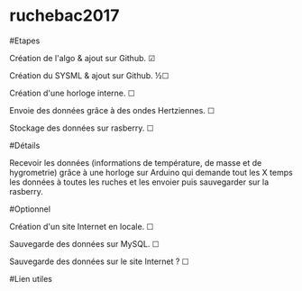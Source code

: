 # ruchebac2017
#Etapes
<p> Création de l'algo &#38; ajout sur Github. &#9745; </p>
<p> Création du SYSML &#38; ajout sur Github. &#189;&#9744; </p>
<p> Création d'une horloge interne. &#9744; </p>
<p> Envoie des données grâce à des ondes Hertziennes. &#9744; </p>
<p> Stockage des données sur rasberry. &#9744; </p>

#Détails
<p> Recevoir les données (informations de température, de masse et de hygrometrie) grâce à une horloge sur Arduino qui demande tout les X temps les données à toutes les ruches et les envoier puis sauvegarder sur la rasberry. </p>

#Optionnel
<p> Création d'un site Internet en locale. &#9744; </p>
<p> Sauvegarde des données sur MySQL. &#9744; </p>
<p> Sauvegarde des données sur le site Internet ? &#9744; </p>

#Lien utiles

